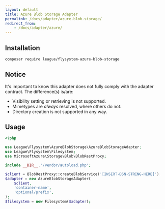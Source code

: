```yaml
---
layout: default
title: Azure Blob Storage Adapter
permalink: /docs/adapter/azure-blob-storage/
redirect_from: 
    - /docs/adapter/azure/
---
```


## Installation

```bash
composer require league/flysystem-azure-blob-storage
```

## Notice

It's important to know this adapter does not fully comply with the adapter contract. The difference(s) is/are:

- Visibility setting or retrieving is not supported.
- Mimetypes are _always_ resolved, where others do not.
- Directory creation is not supported in any way.

## Usage

```php
<?php

use League\Flysystem\AzureBlobStorage\AzureBlobStorageAdapter;
use League\Flysystem\Filesystem;
use MicrosoftAzure\Storage\Blob\BlobRestProxy;

include __DIR__.'/vendor/autoload.php';

$client = BlobRestProxy::createBlobService('[INSERT-DSN-STRING-HERE]');
$adapter = new AzureBlobStorageAdapter(
    $client,
    'container-name',
    'optional/prefix',
);
$filesystem = new Filesystem($adapter);
```

